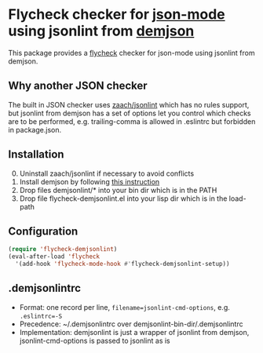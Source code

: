 # Flycheck checker for [json-mode][json-mode-ref] using jsonlint from [demjson][demjson-ref]

This package provides a [flycheck][flycheck-ref] checker for json-mode using jsonlint from demjson.


## Why another JSON checker

The built in JSON checker uses [zaach/jsonlint][jsonlint-ref] which has no rules support,
but jsonlint from demjson has a set of options let you control which checks are to be performed,
e.g. trailing-comma is allowed in .eslintrc but forbidden in package.json.


## Installation
  0. Uninstall zaach/jsonlint if necessary to avoid conflicts
  1. Install demjson by following [this instruction][installing-demjson-ref]
  2. Drop files demjsonlint/* into your bin dir which is in the PATH
  3. Drop file flycheck-demjsonlint.el into your lisp dir which is in the load-path


## Configuration

```el
(require 'flycheck-demjsonlint)
(eval-after-load 'flycheck
  '(add-hook 'flycheck-mode-hook #'flycheck-demjsonlint-setup))
```

## .demjsonlintrc
  * Format: one record per line, `filename=jsonlint-cmd-options`, e.g. `.eslintrc=-S`
  * Precedence: ~/.demjsonlintrc over demjsonlint-bin-dir/.demjsonlintrc
  * Implementation: demjsonlint is just a wrapper of jsonlint from demjson, jsonlint-cmd-options is passed to jsonlint as is


[demjson-ref]: https://github.com/dmeranda/demjson "demjson"
[json-mode-ref]: https://github.com/joshwnj/json-mode "json-mode"
[jsonlint-ref]: https://github.com/zaach/jsonlint "jsonlint"
[flycheck-ref]: http://www.flycheck.org "Flycheck"
[installing-demjson-ref]: http://deron.meranda.us/python/demjson/install

